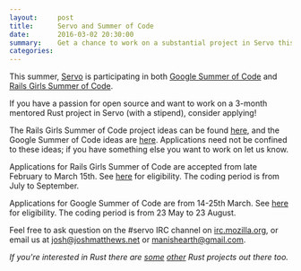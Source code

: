 ```yaml
---
layout:     post
title:      Servo and Summer of Code
date:       2016-03-02 20:30:00
summary:    Get a chance to work on a substantial project in Servo this summer!
categories:
---
```



This summer, [Servo][servo] is participating in both [Google Summer of Code][gsoc] and 
[Rails Girls Summer of Code][rgsoc].

If you have a passion for open source and want to work on a 3-month mentored Rust project in Servo
(with a stipend), consider applying!

The Rails Girls Summer of Code project ideas can be found [here][rgsoc-servo], and the Google Summer
of Code ideas are [here][gsoc-servo]. Applications need not be confined to these ideas; if you have
something else you want to work on let us know.


Applications for Rails Girls Summer of Code are accepted from late February to March 15th. See
[here][rgsoc-eligible] for eligibility. The coding period is from July to September.

Applications for Google Summer of Code are from 14-25th March. See [here][gsoc-eligible] for
eligibility. The coding period is from 23 May to 23 August.

Feel free to ask question on the #servo IRC channel on [irc.mozilla.org][irc], or email us at
josh@joshmatthews.net or manishearth@gmail.com.


_If you're interested in Rust there are [some][rgsoc-nom] [other][gsoc-ubuntu] Rust projects out
there too._



 [servo]: https://servo.org/
 [irc]: https://wiki.mozilla.org/IRC
 [rgsoc]: http://railsgirlssummerofcode.org/
 [rgsoc-servo]: https://teams.railsgirlssummerofcode.org/projects/104-servo
 [rgsoc-nom]: https://teams.railsgirlssummerofcode.org/projects/78-nom
 [rgsoc-eligible]: http://railsgirlssummerofcode.org/students/application/#eligibility
 [gsoc]: https://developers.google.com/open-source/gsoc/
 [gsoc-servo]: https://wiki.mozilla.org/Community:SummerOfCode16
 [gsoc-ubuntu]: https://wiki.ubuntu.com/GoogleSoC2016/Ideas#Decode_CephX_Protocol
 [gsoc-eligible]: https://developers.google.com/open-source/gsoc/faq#what_are_the_eligibility_requirements_for_participation